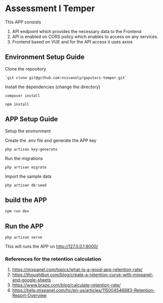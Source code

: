# Assessment l Temper

This APP consists
1. API endpoint which provides the necessary data to the Frontend
2. API is enabled on CORS policy which enables to access on any services.
3. Frontend based on VUE and for the API access it uses axios

## Environment Setup Guide
Clone the repository
~~~
`git clone git@github.com:nsivanoly/gapstars-temper.git`
~~~
 Install the dependencies (change the directory)
 
 `composer install`
 
 `npm install`

## APP Setup Guide
Setup the environment

Create the .env file and generate the APP key

`php artisan key:generate`

Run the migrations

`php artisan migrate`

Import the sample data

`php artisan db:seed`

## build the APP

`npm run dev`

## Run the APP

`php artisan serve`

This will runs the APP on http://127.0.0.1:8000/

### References for the retention calculation
1. https://mixpanel.com/topics/what-is-a-good-app-retention-rate/
2. https://thoughtbot.com/blog/create-a-retention-curve-with-mixpanel-and-google-sheets
3. https://www.braze.com/blog/calculate-retention-rate/
4. https://help.mixpanel.com/hc/en-us/articles/115004546883-Retention-Report-Overview
